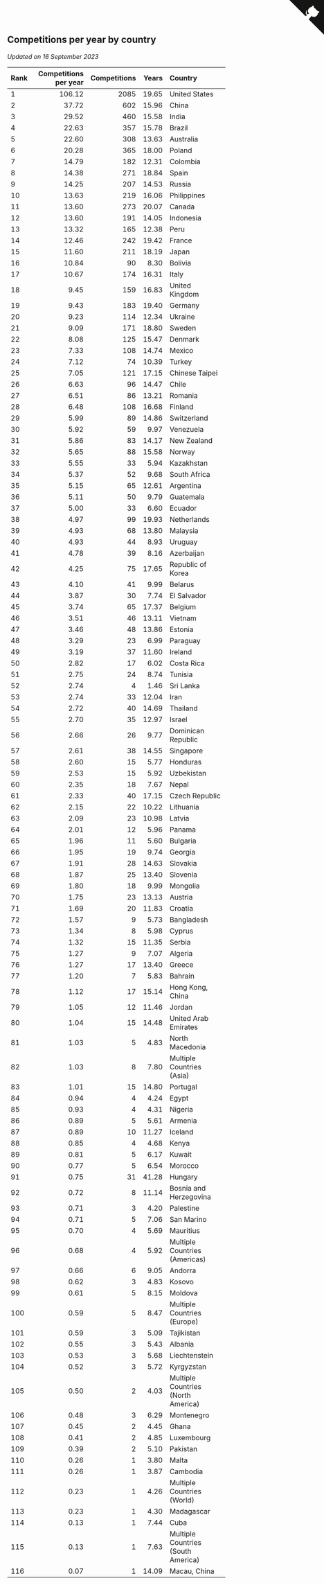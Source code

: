 ## Competitions per year by country

*Updated on 16 September 2023*

| Rank | Competitions per year | Competitions | Years | Country |
| :--- | ---: | ---: | ---: | :--- |
| 1 | 106.12 | 2085 | 19.65 | United States |
| 2 | 37.72 | 602 | 15.96 | China |
| 3 | 29.52 | 460 | 15.58 | India |
| 4 | 22.63 | 357 | 15.78 | Brazil |
| 5 | 22.60 | 308 | 13.63 | Australia |
| 6 | 20.28 | 365 | 18.00 | Poland |
| 7 | 14.79 | 182 | 12.31 | Colombia |
| 8 | 14.38 | 271 | 18.84 | Spain |
| 9 | 14.25 | 207 | 14.53 | Russia |
| 10 | 13.63 | 219 | 16.06 | Philippines |
| 11 | 13.60 | 273 | 20.07 | Canada |
| 12 | 13.60 | 191 | 14.05 | Indonesia |
| 13 | 13.32 | 165 | 12.38 | Peru |
| 14 | 12.46 | 242 | 19.42 | France |
| 15 | 11.60 | 211 | 18.19 | Japan |
| 16 | 10.84 | 90 | 8.30 | Bolivia |
| 17 | 10.67 | 174 | 16.31 | Italy |
| 18 | 9.45 | 159 | 16.83 | United Kingdom |
| 19 | 9.43 | 183 | 19.40 | Germany |
| 20 | 9.23 | 114 | 12.34 | Ukraine |
| 21 | 9.09 | 171 | 18.80 | Sweden |
| 22 | 8.08 | 125 | 15.47 | Denmark |
| 23 | 7.33 | 108 | 14.74 | Mexico |
| 24 | 7.12 | 74 | 10.39 | Turkey |
| 25 | 7.05 | 121 | 17.15 | Chinese Taipei |
| 26 | 6.63 | 96 | 14.47 | Chile |
| 27 | 6.51 | 86 | 13.21 | Romania |
| 28 | 6.48 | 108 | 16.68 | Finland |
| 29 | 5.99 | 89 | 14.86 | Switzerland |
| 30 | 5.92 | 59 | 9.97 | Venezuela |
| 31 | 5.86 | 83 | 14.17 | New Zealand |
| 32 | 5.65 | 88 | 15.58 | Norway |
| 33 | 5.55 | 33 | 5.94 | Kazakhstan |
| 34 | 5.37 | 52 | 9.68 | South Africa |
| 35 | 5.15 | 65 | 12.61 | Argentina |
| 36 | 5.11 | 50 | 9.79 | Guatemala |
| 37 | 5.00 | 33 | 6.60 | Ecuador |
| 38 | 4.97 | 99 | 19.93 | Netherlands |
| 39 | 4.93 | 68 | 13.80 | Malaysia |
| 40 | 4.93 | 44 | 8.93 | Uruguay |
| 41 | 4.78 | 39 | 8.16 | Azerbaijan |
| 42 | 4.25 | 75 | 17.65 | Republic of Korea |
| 43 | 4.10 | 41 | 9.99 | Belarus |
| 44 | 3.87 | 30 | 7.74 | El Salvador |
| 45 | 3.74 | 65 | 17.37 | Belgium |
| 46 | 3.51 | 46 | 13.11 | Vietnam |
| 47 | 3.46 | 48 | 13.86 | Estonia |
| 48 | 3.29 | 23 | 6.99 | Paraguay |
| 49 | 3.19 | 37 | 11.60 | Ireland |
| 50 | 2.82 | 17 | 6.02 | Costa Rica |
| 51 | 2.75 | 24 | 8.74 | Tunisia |
| 52 | 2.74 | 4 | 1.46 | Sri Lanka |
| 53 | 2.74 | 33 | 12.04 | Iran |
| 54 | 2.72 | 40 | 14.69 | Thailand |
| 55 | 2.70 | 35 | 12.97 | Israel |
| 56 | 2.66 | 26 | 9.77 | Dominican Republic |
| 57 | 2.61 | 38 | 14.55 | Singapore |
| 58 | 2.60 | 15 | 5.77 | Honduras |
| 59 | 2.53 | 15 | 5.92 | Uzbekistan |
| 60 | 2.35 | 18 | 7.67 | Nepal |
| 61 | 2.33 | 40 | 17.15 | Czech Republic |
| 62 | 2.15 | 22 | 10.22 | Lithuania |
| 63 | 2.09 | 23 | 10.98 | Latvia |
| 64 | 2.01 | 12 | 5.96 | Panama |
| 65 | 1.96 | 11 | 5.60 | Bulgaria |
| 66 | 1.95 | 19 | 9.74 | Georgia |
| 67 | 1.91 | 28 | 14.63 | Slovakia |
| 68 | 1.87 | 25 | 13.40 | Slovenia |
| 69 | 1.80 | 18 | 9.99 | Mongolia |
| 70 | 1.75 | 23 | 13.13 | Austria |
| 71 | 1.69 | 20 | 11.83 | Croatia |
| 72 | 1.57 | 9 | 5.73 | Bangladesh |
| 73 | 1.34 | 8 | 5.98 | Cyprus |
| 74 | 1.32 | 15 | 11.35 | Serbia |
| 75 | 1.27 | 9 | 7.07 | Algeria |
| 76 | 1.27 | 17 | 13.40 | Greece |
| 77 | 1.20 | 7 | 5.83 | Bahrain |
| 78 | 1.12 | 17 | 15.14 | Hong Kong, China |
| 79 | 1.05 | 12 | 11.46 | Jordan |
| 80 | 1.04 | 15 | 14.48 | United Arab Emirates |
| 81 | 1.03 | 5 | 4.83 | North Macedonia |
| 82 | 1.03 | 8 | 7.80 | Multiple Countries (Asia) |
| 83 | 1.01 | 15 | 14.80 | Portugal |
| 84 | 0.94 | 4 | 4.24 | Egypt |
| 85 | 0.93 | 4 | 4.31 | Nigeria |
| 86 | 0.89 | 5 | 5.61 | Armenia |
| 87 | 0.89 | 10 | 11.27 | Iceland |
| 88 | 0.85 | 4 | 4.68 | Kenya |
| 89 | 0.81 | 5 | 6.17 | Kuwait |
| 90 | 0.77 | 5 | 6.54 | Morocco |
| 91 | 0.75 | 31 | 41.28 | Hungary |
| 92 | 0.72 | 8 | 11.14 | Bosnia and Herzegovina |
| 93 | 0.71 | 3 | 4.20 | Palestine |
| 94 | 0.71 | 5 | 7.06 | San Marino |
| 95 | 0.70 | 4 | 5.69 | Mauritius |
| 96 | 0.68 | 4 | 5.92 | Multiple Countries (Americas) |
| 97 | 0.66 | 6 | 9.05 | Andorra |
| 98 | 0.62 | 3 | 4.83 | Kosovo |
| 99 | 0.61 | 5 | 8.15 | Moldova |
| 100 | 0.59 | 5 | 8.47 | Multiple Countries (Europe) |
| 101 | 0.59 | 3 | 5.09 | Tajikistan |
| 102 | 0.55 | 3 | 5.43 | Albania |
| 103 | 0.53 | 3 | 5.68 | Liechtenstein |
| 104 | 0.52 | 3 | 5.72 | Kyrgyzstan |
| 105 | 0.50 | 2 | 4.03 | Multiple Countries (North America) |
| 106 | 0.48 | 3 | 6.29 | Montenegro |
| 107 | 0.45 | 2 | 4.45 | Ghana |
| 108 | 0.41 | 2 | 4.85 | Luxembourg |
| 109 | 0.39 | 2 | 5.10 | Pakistan |
| 110 | 0.26 | 1 | 3.80 | Malta |
| 111 | 0.26 | 1 | 3.87 | Cambodia |
| 112 | 0.23 | 1 | 4.26 | Multiple Countries (World) |
| 113 | 0.23 | 1 | 4.30 | Madagascar |
| 114 | 0.13 | 1 | 7.44 | Cuba |
| 115 | 0.13 | 1 | 7.63 | Multiple Countries (South America) |
| 116 | 0.07 | 1 | 14.09 | Macau, China |


<a href="https://github.com/JustinTimeCuber/wca_statistics" class="github-corner" aria-label="View source on Github"><svg width="80" height="80" viewBox="0 0 250 250" style="fill:#151513; color:#fff; position: absolute; top: 0; border: 0; right: 0;" aria-hidden="true"><path d="M0,0 L115,115 L130,115 L142,142 L250,250 L250,0 Z"></path><path d="M128.3,109.0 C113.8,99.7 119.0,89.6 119.0,89.6 C122.0,82.7 120.5,78.6 120.5,78.6 C119.2,72.0 123.4,76.3 123.4,76.3 C127.3,80.9 125.5,87.3 125.5,87.3 C122.9,97.6 130.6,101.9 134.4,103.2" fill="currentColor" style="transform-origin: 130px 106px;" class="octo-arm"></path><path d="M115.0,115.0 C114.9,115.1 118.7,116.5 119.8,115.4 L133.7,101.6 C136.9,99.2 139.9,98.4 142.2,98.6 C133.8,88.0 127.5,74.4 143.8,58.0 C148.5,53.4 154.0,51.2 159.7,51.0 C160.3,49.4 163.2,43.6 171.4,40.1 C171.4,40.1 176.1,42.5 178.8,56.2 C183.1,58.6 187.2,61.8 190.9,65.4 C194.5,69.0 197.7,73.2 200.1,77.6 C213.8,80.2 216.3,84.9 216.3,84.9 C212.7,93.1 206.9,96.0 205.4,96.6 C205.1,102.4 203.0,107.8 198.3,112.5 C181.9,128.9 168.3,122.5 157.7,114.1 C157.9,116.9 156.7,120.9 152.7,124.9 L141.0,136.5 C139.8,137.7 141.6,141.9 141.8,141.8 Z" fill="currentColor" class="octo-body"></path></svg></a><style>.github-corner:hover .octo-arm{animation:octocat-wave 560ms ease-in-out}@keyframes octocat-wave{0%,100%{transform:rotate(0)}20%,60%{transform:rotate(-25deg)}40%,80%{transform:rotate(10deg)}}@media (max-width:500px){.github-corner:hover .octo-arm{animation:none}.github-corner .octo-arm{animation:octocat-wave 560ms ease-in-out}}</style>
